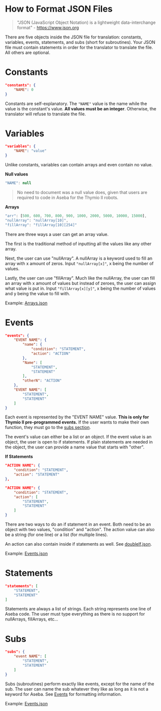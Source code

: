 # How to Format JSON Files
> "JSON (JavaScript Object Notation) is a lightweight data-interchange format" - https://www.json.org

There are five objects inside the JSON file for translation: constants, variables, events, statements, and subs (short for subroutines). Your JSON file must contain statements in order for the translator to translate the file. All others are optional.

# Constants
```JSON
"constants": {
    "NAME": 0
} 
```
Constants are self-explanatory. The `"NAME"` value is the name while the value is the constant's value. **All values must be an integer**. Otherwise, the translator will refuse to translate the file.


# Variables
```JSON
"variables": {
    "NAME": "value"
}
```
Unlike constants, variables can contain arrays and even contain no value.

__Null values__
```Javascript
"NAME": null
```
> No need to document was a null value does, given that users are required to code in Aseba for the Thymio II robots.

__Arrays__
```Javascript
"arr": [500, 600, 700, 800, 900, 1000, 2000, 5000, 10000, 15000],
"nullArray": "nullArray[10]",
"fillArray": "fillArray[10][254]"
```

There are three ways a user can get an array value. 

The first is the traditional method of inputting all the values like any other array.

Next, the user can use "nullArray". A nullArray is a keyword used to fill an array with x amount of zeros. Input `"nullArray[x]"`, x being the number of values. 

Lastly, the user can use "fillArray". Much like the nullArray, the user can fill an array with x amount of values but instead of zeroes, the user can assign what value is put in. Input `"fillArray[x][y]"`, x being the number of values and y being the value to fill with.

Example: [Arrays.json](examples/Arrays.json)


# Events
```JSON
"events": {
    "EVENT NAME": {
        "name": {
            "condition": "STATEMENT",
            "action": "ACTION"
        },
        "Name": [
            "STATEMENT",
            "STATEMENT"
        ],
        "otherN": "ACTION"
    },
    "EVENT NAME": [
        "STATEMENT",
        "STATEMENT"
    ]
}
```

Each event is represented by the "EVENT NAME" value. **This is only for Thymio II pre-programmed events.** If the user wants to make their own function, they must go to the [subs section](#subs).

The event's value can either be a list or an object. If the event value is an object, the user is open to if statements. If plain statements are needed in the object, the user can provide a name value that starts with "other". 

__If Statements__
```JSON
"ACTION NAME": {
    "condition": "STATEMENT",
    "action": "STATEMENT"
},

"ACTION NAME": {
    "condition": "STATEMENT",
    "action": [
        "STATEMENT",
        "STATEMENT"
    ]
}
```
There are two ways to do an if statement in an event. Both need to be an object with two values, "condition" and "action". The action value can also be a string (for one line) or a list (for multiple lines). 

An action can also contain inside if statements as well. See [doubleIf.json](examples/doubleIf.json).

Example: [Events.json](examples/Events.json)

# Statements
```JSON
"statements": [ 
    "STATEMENT",
    "STATEMENT"
]
```

Statements are always a list of strings. Each string represents one line of Aseba code. The user must type everything as there is no support for nullArrays, fillArrays, etc... 

# Subs
```JSON
"subs": {
    "event NAME": [
        "STATEMENT",
        "STATEMENT"
    ]
}
```
Subs (subroutines) perform exactly like events, except for the name of the sub. The user can name the sub whatever they like as long as it is not a keyword for Aseba. See [Events](#events) for formatting information.

Example: [Events.json](./examples/Events.json)